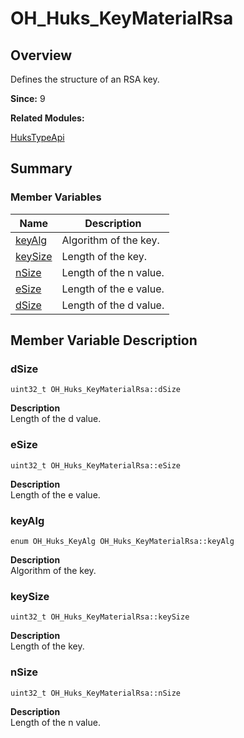# OH_Huks_KeyMaterialRsa


## Overview

Defines the structure of an RSA key.

**Since:**
9

**Related Modules:**

[HuksTypeApi](_huks_type_api.md)


## Summary


### Member Variables

| Name | Description | 
| -------- | -------- |
| [keyAlg](#keyalg) |Algorithm of the key.  | 
| [keySize](#keysize) | Length of the key.  | 
| [nSize](#nsize) | Length of the n value.  | 
| [eSize](#esize) | Length of the e value.  | 
| [dSize](#dsize) | Length of the d value.  | 


## Member Variable Description 


### dSize

  
```
uint32_t OH_Huks_KeyMaterialRsa::dSize
```
**Description**<br>
Length of the d value.


### eSize

  
```
uint32_t OH_Huks_KeyMaterialRsa::eSize
```
**Description**<br>
Length of the e value.


### keyAlg

  
```
enum OH_Huks_KeyAlg OH_Huks_KeyMaterialRsa::keyAlg
```
**Description**<br>
Algorithm of the key.


### keySize

  
```
uint32_t OH_Huks_KeyMaterialRsa::keySize
```
**Description**<br>
Length of the key.


### nSize

  
```
uint32_t OH_Huks_KeyMaterialRsa::nSize
```
**Description**<br>
Length of the n value.
